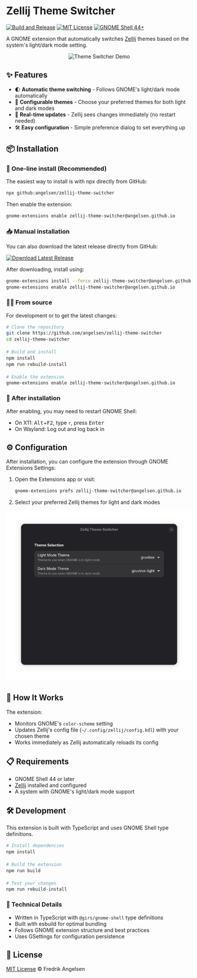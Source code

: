 # Zellij Theme Switcher

[![Build and Release](https://github.com/angelsen/zellij-theme-switcher/actions/workflows/build.yml/badge.svg)](https://github.com/angelsen/zellij-theme-switcher/actions/workflows/build.yml)
[![MIT License](https://img.shields.io/badge/License-MIT-blue.svg)](LICENSE)
[![GNOME Shell 44+](https://img.shields.io/badge/GNOME-44%2B-blueviolet)](https://github.com/angelsen/zellij-theme-switcher)

A GNOME extension that automatically switches [Zellij](https://zellij.dev) themes based on the system's light/dark mode setting.

<div align="center">
  <img src="https://raw.githubusercontent.com/angelsen/zellij-theme-switcher/main/assets/theme-switcher-demo.gif" alt="Theme Switcher Demo" width="700">
</div>

## ✨ Features

- 🌓 **Automatic theme switching** - Follows GNOME's light/dark mode automatically
- 🎨 **Configurable themes** - Choose your preferred themes for both light and dark modes
- 🔄 **Real-time updates** - Zellij sees changes immediately (no restart needed)
- 🛠️ **Easy configuration** - Simple preference dialog to set everything up

## 📦 Installation

### 🚀 One-line install (Recommended)

The easiest way to install is with npx directly from GitHub:

```bash
npx github:angelsen/zellij-theme-switcher
```

Then enable the extension:

```bash
gnome-extensions enable zellij-theme-switcher@angelsen.github.io
```

### 📥 Manual installation

You can also download the latest release directly from GitHub:

<a href="https://github.com/angelsen/zellij-theme-switcher/releases/latest/download/zellij-theme-switcher@angelsen.github.io.shell-extension.zip">
   <img src="https://img.shields.io/badge/Download-Latest%20Release-2ea44f" alt="Download Latest Release">
</a>

After downloading, install using:
```bash
gnome-extensions install --force zellij-theme-switcher@angelsen.github.io.shell-extension.zip
gnome-extensions enable zellij-theme-switcher@angelsen.github.io
```

### 👨‍💻 From source

For development or to get the latest changes:

```bash
# Clone the repository
git clone https://github.com/angelsen/zellij-theme-switcher
cd zellij-theme-switcher

# Build and install
npm install
npm run rebuild-install

# Enable the extension
gnome-extensions enable zellij-theme-switcher@angelsen.github.io
```

### 🔄 After installation

After enabling, you may need to restart GNOME Shell:
- On X11: <kbd>Alt</kbd>+<kbd>F2</kbd>, type `r`, press <kbd>Enter</kbd>
- On Wayland: Log out and log back in

## ⚙️ Configuration

After installation, you can configure the extension through GNOME Extensions Settings:

1. Open the Extensions app or visit:
   ```bash
   gnome-extensions prefs zellij-theme-switcher@angelsen.github.io
   ```
2. Select your preferred Zellij themes for light and dark modes

<div align="center">
  <img src="https://raw.githubusercontent.com/angelsen/zellij-theme-switcher/main/assets/preferences.png" alt="Preferences Dialog" width="600">
</div>

## 🧩 How It Works

The extension:
- Monitors GNOME's `color-scheme` setting
- Updates Zellij's config file (`~/.config/zellij/config.kdl`) with your chosen theme
- Works immediately as Zellij automatically reloads its config

## 📋 Requirements

- GNOME Shell 44 or later
- [Zellij](https://zellij.dev) installed and configured
- A system with GNOME's light/dark mode support

## 🛠️ Development

This extension is built with TypeScript and uses GNOME Shell type definitions.

```bash
# Install dependencies
npm install

# Build the extension
npm run build

# Test your changes
npm run rebuild-install
```

### 🧰 Technical Details

- Written in TypeScript with `@girs/gnome-shell` type definitions
- Built with esbuild for optimal bundling
- Follows GNOME extension structure and best practices
- Uses GSettings for configuration persistence

## 📄 License

[MIT License](LICENSE) © Fredrik Angelsen
